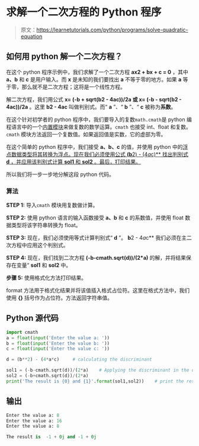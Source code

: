 # 求解一个二次方程的 Python 程序

> 原文：<https://learnetutorials.com/python/programs/solve-quadratic-equation>

## 如何用 python 解一个二次方程？

在这个 python 程序示例中，我们求解了一个二次方程 **ax2 + bx + c = 0** ，其中 **a、b** 和 **c** 是用户输入。而 **x** 是未知的我们要找出 **a** 不等于零的地方。如果 **a** 等于零，那么就不是二次方程；这将是一个线性方程。

解二次方程，我们用公式 **x= (-b + sqrt(b2 - 4ac))/2a 或 x= (-b - sqrt(b2 - 4ac))/2a** 。这里 **b2 - 4ac** 叫做判别式。而“ **a** ”、“ **b** ”、“ **c** 被称为**系数**。

在这个针对初学者的 python 程序中，我们要导入的复数`math.cmath`是 python 编程语言中的一个[内置模块](../python-modules-packages "Python modules")来做复数的数学运算。`cmath` 也接受 int、float 和复数。`cmath` 模块方法返回一个复数值。如果返回值是实数，它的虚部为零。

在这个简单的 python 程序中，我们接受 **a、b、c** 的值，并使用 python 中的[浮点数据类型将其转换为浮点。现在我们必须使用公式 **(b**2) - (4*a*c)** 找出判别式 **d** ，并应用该判别式计算 **sol1** 和 **sol2** 。最后，打印结果。](../python-datatypes "data types in python")

所以我们将一步一步地分解这段 python 代码。

### 算法

**STEP 1:** 导入`cmath` 模块用复数做计算。

**STEP 2:** 使用 python 语言的输入函数接受 **a、b** 和 **c** 的系数值，并使用 float 数据类型将该字符串转换为 float。

**STEP 3:** 现在，我们必须使用等式计算判别式“ **d** ”。 **b**2 - 4*a*c** 我们必须在主二次方程中应用这个判别式。

**STEP 4:** 现在，我们找到二次方程 **(-b-cmath.sqrt(d))/(2*a)** 的解，并将结果保存在变量“ **sol1** 和 **sol2** 中。

**步骤 5:** 使用格式化方法打印结果。

format 方法用于格式化结果并将该值插入格式占位符。这里在格式方法中，我们使用 **{}** 括号作为占位符。方法返回字符串值。

## Python 源代码

```py
import cmath  
a = float(input('Enter the value a: '))  
b = float(input('Enter the value b: '))  
c = float(input('Enter the value c: '))  

d = (b**2) - (4*a*c)     # calculating the discriminant

sol1 = (-b-cmath.sqrt(d))/(2*a)    # Applying the discriminant in the quadratic formula
sol2 = (-b+cmath.sqrt(d))/(2*a)  
print('The result is {0} and {1}'.format(sol1,sol2))    # print the result using the format method

```

## 输出

```py
Enter the value a: 8
Enter the value a: 16
Enter the value a: 8

The result is  -1 + 0j and -1 + 0j 
```